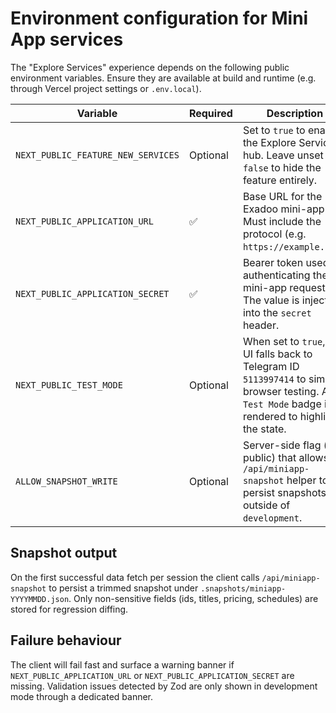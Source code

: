 # Environment configuration for Mini App services

The "Explore Services" experience depends on the following public environment variables. Ensure they are available at build and runtime (e.g. through Vercel project settings or `.env.local`).

| Variable | Required | Description |
| --- | --- | --- |
| `NEXT_PUBLIC_FEATURE_NEW_SERVICES` | Optional | Set to `true` to enable the Explore Services hub. Leave unset or `false` to hide the feature entirely. |
| `NEXT_PUBLIC_APPLICATION_URL` | ✅ | Base URL for the Exadoo mini-app API. Must include the protocol (e.g. `https://example.com`). |
| `NEXT_PUBLIC_APPLICATION_SECRET` | ✅ | Bearer token used for authenticating the mini-app requests. The value is injected into the `secret` header. |
| `NEXT_PUBLIC_TEST_MODE` | Optional | When set to `true`, the UI falls back to Telegram ID `5113997414` to simplify browser testing. A `Test Mode` badge is rendered to highlight the state. |
| `ALLOW_SNAPSHOT_WRITE` | Optional | Server-side flag (non public) that allows the `/api/miniapp-snapshot` helper to persist snapshots outside of `development`. |

## Snapshot output

On the first successful data fetch per session the client calls `/api/miniapp-snapshot` to persist a trimmed snapshot under `.snapshots/miniapp-YYYYMMDD.json`. Only non-sensitive fields (ids, titles, pricing, schedules) are stored for regression diffing.

## Failure behaviour

The client will fail fast and surface a warning banner if `NEXT_PUBLIC_APPLICATION_URL` or `NEXT_PUBLIC_APPLICATION_SECRET` are missing. Validation issues detected by Zod are only shown in development mode through a dedicated banner.
